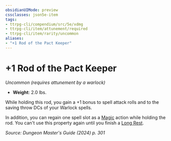 ```yaml
---
obsidianUIMode: preview
cssclasses: json5e-item
tags:
- ttrpg-cli/compendium/src/5e/xdmg
- ttrpg-cli/item/attunement/required
- ttrpg-cli/item/rarity/uncommon
aliases: 
- "+1 Rod of the Pact Keeper"
---
```

# +1 Rod of the Pact Keeper
*Uncommon (requires attunement by a warlock)*  


- **Weight**: 2.0 lbs.

While holding this rod, you gain a +1 bonus to spell attack rolls and to the saving throw DCs of your Warlock spells.

In addition, you can regain one spell slot as a [Magic](Mechanics/rules/actions.md#Magic) action while holding the rod. You can't use this property again until you finish a [Long Rest](Mechanics/rules/variant-rules/long-rest-xphb.md).

*Source: Dungeon Master's Guide (2024) p. 301*